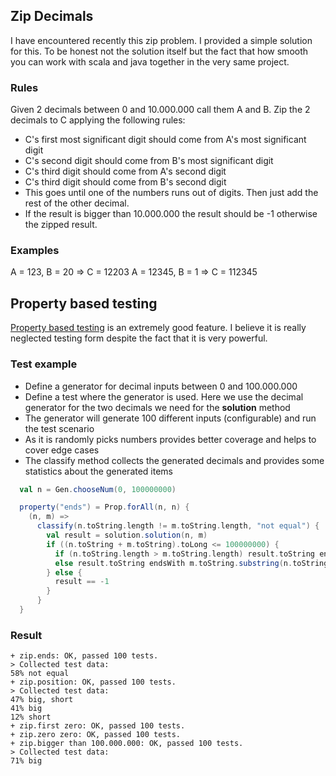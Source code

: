 ## Zip Decimals ##
I have encountered recently this zip problem. I provided a simple solution for this. To be honest not the solution itself but the fact that how smooth you can work with scala and java together in the very same project.

### Rules ###
Given 2 decimals between 0 and 10.000.000 call them A and B. Zip the 2 decimals to C applying the following rules:
- C's first most significant digit should come from A's most significant digit
- C's second digit should come from B's most significant digit
- C's third digit should come from A's second digit
- C's third digit should come from B's second digit
- This goes until one of the numbers runs out of digits. Then just add the rest of the other decimal.
- If the result is bigger than 10.000.000 the result should be -1 otherwise the zipped result.

### Examples ###
A = 123, B = 20 => C = 12203
A = 12345, B = 1 => C = 112345

## Property based testing ##
[Property based testing](https://github.com/rickynils/scalacheck/wiki/User-Guide) is an extremely good feature. I believe it is really neglected testing form despite the fact that it is very powerful.

### Test example ###
- Define a generator for decimal inputs between 0 and 100.000.000
- Define a test where the generator is used. Here we use the decimal generator for the two decimals we need for the **solution** method
- The generator will generate 100 different inputs (configurable) and run the test scenario
- As it is randomly picks numbers provides better coverage and helps to cover edge cases
- The classify method collects the generated decimals and provides some statistics about the generated items

```scala
  val n = Gen.chooseNum(0, 100000000)

  property("ends") = Prop.forAll(n, n) {
    (n, m) =>
      classify(n.toString.length != m.toString.length, "not equal") {
        val result = solution.solution(n, m)
        if ((n.toString + m.toString).toLong <= 100000000) {
          if (n.toString.length > m.toString.length) result.toString endsWith n.toString.substring(m.toString.length)
          else result.toString endsWith m.toString.substring(n.toString.length)
        } else {
          result == -1
        }
      }
  }
```

### Result ###
```
+ zip.ends: OK, passed 100 tests.
> Collected test data:
58% not equal
+ zip.position: OK, passed 100 tests.
> Collected test data:
47% big, short
41% big
12% short
+ zip.first zero: OK, passed 100 tests.
+ zip.zero zero: OK, passed 100 tests.
+ zip.bigger than 100.000.000: OK, passed 100 tests.
> Collected test data:
71% big
```

